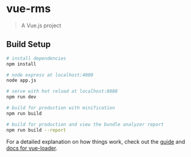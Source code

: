 # vue-rms

> A Vue.js project

##

## Build Setup

``` bash
# install dependencies
npm install

# node express at localhost:4000
node app.js

# serve with hot reload at localhost:8080
npm run dev

# build for production with minification
npm run build

# build for production and view the bundle analyzer report
npm run build --report


```

For a detailed explanation on how things work, check out the [guide](http://vuejs-templates.github.io/webpack/) and [docs for vue-loader](http://vuejs.github.io/vue-loader).
